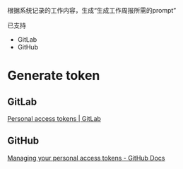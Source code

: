 根据系统记录的工作内容，生成“生成工作周报所需的prompt”

已支持

- GitLab
- GitHub

# Generate token

## GitLab

[Personal access tokens | GitLab](https://docs.gitlab.com/ee/user/profile/personal_access_tokens.html)

## GitHub

[Managing your personal access tokens - GitHub Docs](https://docs.github.com/zh/authentication/keeping-your-account-and-data-secure/managing-your-personal-access-tokens)
